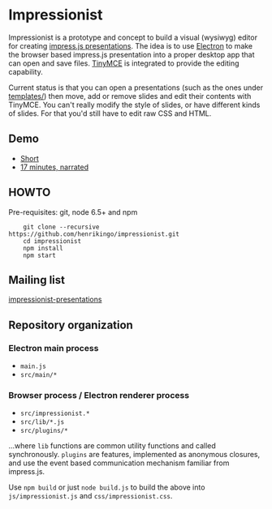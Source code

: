# Impressionist

Impressionist is a prototype and concept to build a visual (wysiwyg) editor for creating 
[impress.js presentations](http://henrikingo.github.io/impress.js/examples/classic-slides/). 
The idea is to use [Electron](http://electron.atom.io/) to make the browser based
impress.js presentation into a proper desktop app that can open and save files. 
[TinyMCE](https://www.tinymce.com/docs/demo/inline/) is integrated to provide the editing
capability.

Current status is that you can open a presentations (such as the ones under
[templates/](templates/)) then move, add or remove slides and edit their contents with TinyMCE. You
can't really modify the style of slides, or have different kinds of slides. For that you'd still
have to edit raw CSS and HTML.

## Demo

* [Short](https://www.youtube.com/watch?v=OHG27IBeuHM)
* [17 minutes, narrated](https://www.youtube.com/watch?v=c07w0hsC4yQ)

## HOWTO

Pre-requisites: git, node 6.5+ and npm

        git clone --recursive https://github.com/henrikingo/impressionist.git
        cd impressionist
        npm install
        npm start


## Mailing list

[impressionist-presentations](https://groups.google.com/forum/#!forum/impressionist-presentations)

## Repository organization

### Electron main process

* `main.js`
* `src/main/*`

### Browser process / Electron renderer process

* `src/impressionist.*`
* `src/lib/*.js`
* `src/plugins/*`

...where `lib` functions are common utility functions and called synchronously. `plugins` are
features, implemented as anonymous closures, and use the event based communication
mechanism familiar from impress.js.

Use `npm build` or just `node build.js` to build the above into `js/impressionist.js` and
`css/impressionist.css`.
